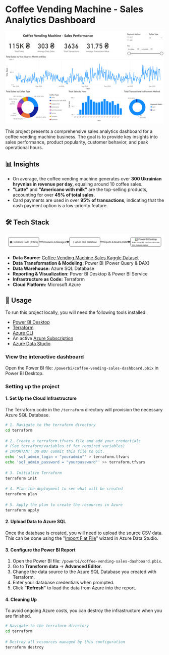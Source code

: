 # Coffee Vending Machine - Sales Analytics Dashboard

![Project Banner](docs/coffee-sales-dashboard.png) <!-- create this screenshot later -->

This project presents a comprehensive sales analytics dashboard for a coffee vending machine business. The goal is to provide key insights into sales performance, product popularity, customer behavior, and peak operational hours.

## 📊 Insights

- On average, the coffee vending machine generates over **300 Ukrainian hryvnias in revenue per day**, equaling around 10 coffee sales.
- **"Latte"** and **"Americano with milk"** are the top-selling products, accounting for over **45% of total sales**.
- Card payments are used in over **95% of transactions**, indicating that the cash payment option is a low-priority feature.


## 🛠️ Tech Stack

![Tech Stack](docs/techstack.png)

- **Data Source:** [Coffee Vending Machine Sales Kaggle Dataset](https://www.kaggle.com/datasets/ihelon/coffee-sales?resource=download)
- **Data Transformation & Modeling:** Power BI (Power Query & DAX)
- **Data Warehouse:** Azure SQL Database
- **Reporting & Visualization:** Power BI Desktop & Power BI Service
- **Infrastructure as Code:** Terraform
- **Cloud Platform:** Microsoft Azure

## 🚀 Usage

To run this project locally, you will need the following tools installed:

- [Power BI Desktop](https://powerbi.microsoft.com/en-us/desktop/)
- [Terraform](https://www.terraform.io/downloads.html)
- [Azure CLI](https://docs.microsoft.com/en-us/cli/azure/install-azure-cli)
- An active [Azure Subscription](https://azure.microsoft.com/en-us/free/)
- [Azure Data Studio](https://learn.microsoft.com/en-us/sql/azure-data-studio/download-azure-data-studio?view=sql-server-ver16)

### View the interactive dashboard

Open the Power BI file: `/powerbi/coffee-vending-sales-dashboard.pbix` in Power BI Desktop.

### Setting up the project


#### 1. Set Up the Cloud Infrastructure

The Terraform code in the `/terraform` directory will provision the necessary Azure SQL Database.

```bash
# 1. Navigate to the terraform directory
cd terraform

# 2. Create a terraform.tfvars file and add your credentials
# (See terraform/variables.tf for required variables)
# IMPORTANT: DO NOT commit this file to Git.
echo 'sql_admin_login = "youradmin"' > terraform.tfvars
echo 'sql_admin_password = "yourpassword"' >> terraform.tfvars

# 3. Initialize Terraform
terraform init

# 4. Plan the deployment to see what will be created
terraform plan

# 5. Apply the plan to create the resources in Azure
terraform apply
```

#### 2. Upload Data to Azure SQL

Once the database is created, you will need to upload the source CSV data. This can be done using the "[Import Flat File](https://learn.microsoft.com/en-us/azure-data-studio/extensions/sql-server-import-extension)" wizard in Azure Data Studio.

#### 3. Configure the Power BI Report

1.  Open the Power BI file: `/powerbi/coffee-vending-sales-dashboard.pbix`.
2.  Go to **Transform data** -> **Advanced Editor**.
3.  Change the data source to the Azure SQL Database you created with Terraform.
4.  Enter your database credentials when prompted.
5.  Click **"Refresh"** to load the data from Azure into the report.


#### 4. Cleaning Up

To avoid ongoing Azure costs, you can destroy the infrastructure when you are finished.

```bash
# Navigate to the terraform directory
cd terraform

# Destroy all resources managed by this configuration
terraform destroy
```